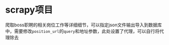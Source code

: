 # scrapy项目
爬取boss职聘的相关岗位工作等详细细节，可以指定json文件输出导入到数据库中，需要修改`position_url`的`query`和地址参数，此处设置了代理，可以自行将代理除去
